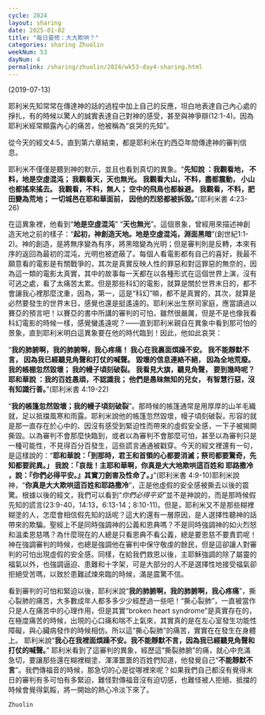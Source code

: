 ```yaml
---
cycle: 2024
layout: sharing
date: 2025-01-02
title: "每日靈修：大大欺哄？"
categories: sharing Zhuolin
weekNum: 53
dayNum: 4
permalink: /sharing/zhuolin/2024/wk53-day4-sharing.html
---
```

(2019-07-13)

耶利米先知常常在傳達神的話的過程中加上自己的反應，坦白地表達自己內心處的掙扎，有的時候以驚人的誠實表達自己對神的感受，甚至與神爭辯(12:1-4)。因為耶利米經常顯露內心的痛苦，他被稱為“哀哭的先知”。  

從今天的經文4:5，直到第六章結束，都是耶利米在約西亞年間傳達神的審判信息。  

耶利米不僅僅是聽到神的默示，並且也看到真切的異象。“**先知說 ：我觀看地， 不料，地是空虛混沌； 我觀看天，天也無光。 我觀看大山，不料，盡都震動， 小山也都搖來搖去。 我觀看，不料，無人； 空中的飛鳥也都躲避。 我觀看，不料，肥田變為荒地； 一切城邑在耶和華面前， 因他的烈怒都被拆毀。**”(耶利米書 4:23-26)  

在這異象裡，他看到“**地是空虛混沌**” “**天也無光**”。這個景象，曾經用來描述神創造天地之前的樣子：“**起初，神創造天地。地是空虛混沌，淵面黑暗**”(創世紀1:1-2)。神的創造，是將無序變為有序，將黑暗變為光明；但是審判則是反轉，本來有序的返回為最初的混沌，光明也被遮蔽了。每個人看電影都有自己的喜好，我最不願意看的電影是有關戰爭的，其次是真實反映人性的罪惡和對這罪惡的無奈的，因為這一類的電影太真實，其中的故事每一天都在以各種形式在這個世界上演，沒有可逃之處，看了太痛苦太累。但是那些科幻的電影，就算是關於世界末日的，都不會讓我心裡那麼沈重，因為，第一，這是“科幻”嘛，都不是真實的，其次，就算是必然要發生的世界末日，感覺也還是挺遙遠的。耶利米出生祭司家庭，應當讀過以賽亞的預言吧！以賽亞的書中所講的審判的可怕，雖然很嚴厲，但是不是也像我看科幻電影的時候一樣，感覺蠻遙遠呢？——直到耶利米親自在異象中看到那可怕的景象，直到耶利米明白這異象要在他的時代臨到！因此，他如此哀哭：  

“**我的肺腑啊，我的肺腑啊，我心疼痛！ 我心在我裏面煩躁不安。 我不能靜默不言， 因為我已經聽見角聲和打仗的喊聲。 毀壞的信息連絡不絕， 因為全地荒廢。 我的帳棚忽然毀壞； 我的幔子頃刻破裂。 我看見大旗，聽見角聲， 要到幾時呢？ 耶和華說 ：我的百姓愚頑，不認識我； 他們是愚昧無知的兒女， 有智慧行惡，沒有知識行善。**”(耶利米書 4:19-22)  

“**我的帳篷忽然毀壞；我的幔子頃刻破裂**”。那時候的帳篷通常是用厚厚的山羊毛織就，足以抵擋風寒和雨露。耶利米說他的帳篷忽然毀壞，幔子頃刻破裂，形容的就是那一直存在於心中的、因沒有感受到緊迫性而帶來的虛假安全感，一下子被揭開撕毀。以為審判不會那麼快臨到，或者以為審判不會那麼可怕，甚至以為審判只是一種可能性，不見得百分百發生，這些謊言通通被戳穿。今天的經文裡還有一句，是這樣說的：“**耶和華說：「到那時，君王和首領的心都要消滅；祭司都要驚奇，先知都要詫異。」 我說：「哀哉！主耶和華啊，你真是大大地欺哄這百姓和 耶路撒冷 ，說：『你們必得平安。』其實刀劍害及性命了。」**”(耶利米書 4:9-10)耶利米說神，“**你真是大大欺哄這百姓和耶路撒冷**”，正是他虛假的安全感被撕去以後的震驚。根據以後的經文，我們可以看到“*你們必得平安*”並不是神說的，而是那時候假先知的謊言(23:9-40，14:13，6:13-14；8:10-11)。但是，耶利米又不是那些糊裡糊塗的人，怎麼會相信假先知的話呢？這大約還有一層原因，是人選擇性聽神的話帶來的欺騙。聖經上不是同時強調神的公義和恩典嗎？不是同時強調神的如火烈怒和溫柔恩慈嗎？為什麼現在的人總是只看恩典不看公義，總是要恩慈不要責罰呢！神在強調審判的時候，也總是強調他在審判中保守敬虔的餘民，但是這卻讓人對審判的可怕出現虛假的安全感。同樣，在給我們救恩以後，主耶穌強調的除了屬靈的福氣以外，也強調逼迫、患難和十字架，可是大部分的人不是選擇性地接受福氣卻拒絕受苦嗎，以致於患難試煉來臨的時候，滿是震驚不信。  

看到審判的可怕和緊迫以後，耶利米說“**我的肺腑啊，我的肺腑啊，我心疼痛**”，撕心裂肺的痛苦，大多數成年人都多多少少經歷過一些吧！“撕心裂肺”，一直被當作只是人在痛苦中的心理作用，但是其實“broken heart syndrome”是真實存在的，在極度痛苦的時候，出現的心口痛和喘不上氣來，其實真的是在左心室發生功能性障礙，與心臟病發作的時候相仿。所以這“撕心裂肺”的痛苦，實實在在發生在身體上。 耶利米說“**我心在我裡面煩躁不安。我不能靜默不言，因為我已經聽見角聲和打仗的喊聲。**” 耶利米看到了這審判的異象，經歷這“撕裂肺腑”的痛，就心中充滿急切，要讓那些還在糊裡糊塗、渾渾噩噩的百姓們知道，他發覺自己“**不能靜默不言**”。我們傳福音的時候，那急切的心是從哪裡來呢？如果我們自己都沒有覺得末日的審判有多可怕有多緊迫，難怪對傳福音沒有迫切感，也難怪被人拒絕、抵擋的時候會覺得氣餒，將一開始的熱心冷淡下來了。  

`Zhuolin`  
